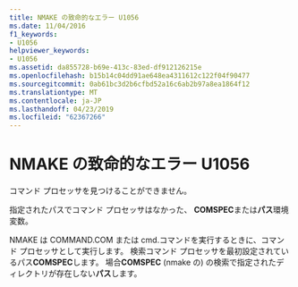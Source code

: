 ```yaml
---
title: NMAKE の致命的なエラー U1056
ms.date: 11/04/2016
f1_keywords:
- U1056
helpviewer_keywords:
- U1056
ms.assetid: da855728-b69e-413c-83ed-df912126215e
ms.openlocfilehash: b15b14c04dd91ae648ea4311612c122f04f90477
ms.sourcegitcommit: 0ab61bc3d2b6cfbd52a16c6ab2b97a8ea1864f12
ms.translationtype: MT
ms.contentlocale: ja-JP
ms.lasthandoff: 04/23/2019
ms.locfileid: "62367266"
---
```

# <a name="nmake-fatal-error-u1056"></a>NMAKE の致命的なエラー U1056

コマンド プロセッサを見つけることができません。

指定されたパスでコマンド プロセッサはなかった、 **COMSPEC**または**パス**環境変数。

NMAKE は COMMAND.COM または cmd.コマンドを実行するときに、コマンド プロセッサとして実行します。 検索コマンド プロセッサを最初設定されているパス**COMSPEC**します。 場合**COMSPEC** (nmake の) の検索で指定されたディレクトリが存在しない**パス**します。